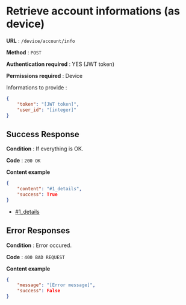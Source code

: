 # Retrieve account informations (as device)

**URL** : `/device/account/info`

**Method** : `POST`

**Authentication required** : YES (JWT token)

**Permissions required** : Device


Informations to provide :

```json
{
    "token": "[JWT token]",
    "user_id": "[integer]"
}
```

## Success Response

**Condition** : If everything is OK.

**Code** : `200 OK`

**Content example**

```json
{
    "content": "#1_details",
    "success": True
}
```
* [#1_details](./info.md#success-response)

## Error Responses

**Condition** : Error occured.

**Code** : `400 BAD REQUEST`

**Content example**

```json
{
    "message": "[Error message]",
    "success": False
}
```